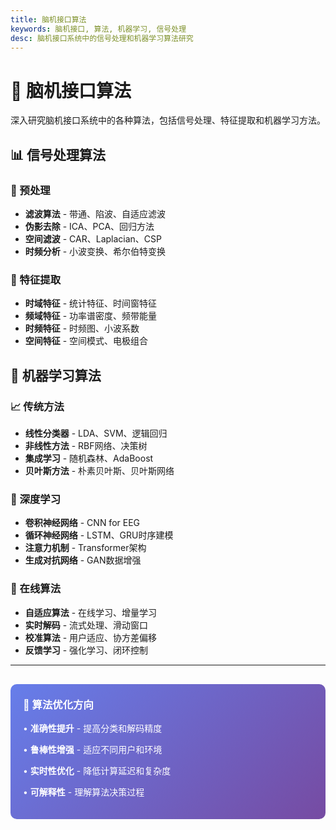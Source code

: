 ```yaml
---
title: 脑机接口算法
keywords: 脑机接口, 算法, 机器学习, 信号处理
desc: 脑机接口系统中的信号处理和机器学习算法研究
---
```


# 🤖 脑机接口算法

深入研究脑机接口系统中的各种算法，包括信号处理、特征提取和机器学习方法。

## 📊 信号处理算法

### 🔧 预处理
- **滤波算法** - 带通、陷波、自适应滤波
- **伪影去除** - ICA、PCA、回归方法
- **空间滤波** - CAR、Laplacian、CSP
- **时频分析** - 小波变换、希尔伯特变换

### 🎯 特征提取
- **时域特征** - 统计特征、时间窗特征
- **频域特征** - 功率谱密度、频带能量
- **时频特征** - 时频图、小波系数
- **空间特征** - 空间模式、电极组合

## 🧠 机器学习算法

### 📈 传统方法
- **线性分类器** - LDA、SVM、逻辑回归
- **非线性方法** - RBF网络、决策树
- **集成学习** - 随机森林、AdaBoost
- **贝叶斯方法** - 朴素贝叶斯、贝叶斯网络

### 🚀 深度学习
- **卷积神经网络** - CNN for EEG
- **循环神经网络** - LSTM、GRU时序建模
- **注意力机制** - Transformer架构
- **生成对抗网络** - GAN数据增强

### 🎯 在线算法
- **自适应算法** - 在线学习、增量学习
- **实时解码** - 流式处理、滑动窗口
- **校准算法** - 用户适应、协方差偏移
- **反馈学习** - 强化学习、闭环控制

---

<div style="background: linear-gradient(135deg, #667eea 0%, #764ba2 100%); color: white; padding: 20px; border-radius: 10px; margin-top: 30px;">
    <h3 style="color: white; margin-top: 0;">🎯 算法优化方向</h3>
    <p>• <strong>准确性提升</strong> - 提高分类和解码精度</p>
    <p>• <strong>鲁棒性增强</strong> - 适应不同用户和环境</p>
    <p>• <strong>实时性优化</strong> - 降低计算延迟和复杂度</p>
    <p>• <strong>可解释性</strong> - 理解算法决策过程</p>
</div>